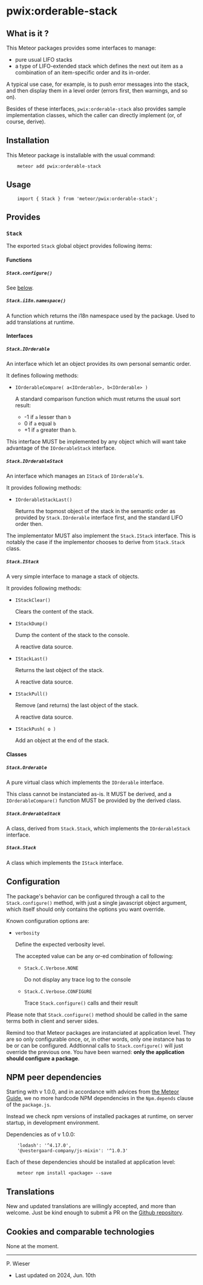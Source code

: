 # pwix:orderable-stack

## What is it ?

This Meteor packages provides some interfaces to manage:
- pure usual LIFO stacks
- a type of LIFO-extended stack which defines the next out item as a combination of an item-specific order and its in-order.

A typical use case, for example, is to push error messages into the stack, and then display them in a level order (errors first, then warnings, and so on).

Besides of these interfaces, `pwix:orderable-stack` also provides sample implementation classes, which the caller can directly implement (or, of course, derive).

## Installation

This Meteor package is installable with the usual command:

```
    meteor add pwix:orderable-stack
```

## Usage

```
    import { Stack } from 'meteor/pwix:orderable-stack';
```

## Provides

### `Stack`

The exported `Stack` global object provides following items:

#### Functions

##### `Stack.configure()`

See [below](#configuration).

##### `Stack.i18n.namespace()`

A function which returns the i18n namespace used by the package. Used to add translations at runtime.

#### Interfaces

##### `Stack.IOrderable`

An interface which let an object provides its own personal semantic order.

It defines following methods:

- `IOrderableCompare( a<IOrderable>, b<IOrderable> )`

    A standard comparison function which must returns the usual sort result:

    - -1 if `a` lesser than `b`
    -  0 if `a` equal `b`
    - +1 if `a` greater than `b`.

This interface MUST be implemented by any object which will want take advantage of the `IOrderableStack` interface.

##### `Stack.IOrderableStack`

An interface which manages an `IStack` of `IOrderable`'s.

It provides following methods:

- `IOrderableStackLast()`

    Returns the topmost object of the stack in the semantic order as provided by `Stack.IOrderable` interface first, and the standard LIFO order then.

The implementator MUST also implement the `Stack.IStack` interface. This is notably the case if the implementor chooses to derive from `Stack.Stack` class.

##### `Stack.IStack`

A very simple interface to manage a stack of objects.

It provides following methods:

- `IStackClear()`

    Clears the content of the stack.

- `IStackDump()`

    Dump the content of the stack to the console.

    A reactive data source.

- `IStackLast()`

    Returns the last object of the stack.

    A reactive data source.

- `IStackPull()`

    Remove (and returns) the last object of the stack.

    A reactive data source.

- `IStackPush( o )`

    Add an object at the end of the stack.

#### Classes

##### `Stack.Orderable`

A pure virtual class which implements the `IOrderable` interface.

This class cannot be instanciated as-is. It MUST be derived, and a `IOrderableCompare()` function MUST be provided by the derived class.

##### `Stack.OrderableStack`

A class, derived from `Stack.Stack`, which implements the `IOrderableStack` interface.

##### `Stack.Stack`

A class which implements the `IStack` interface.

## Configuration

The package's behavior can be configured through a call to the `Stack.configure()` method, with just a single javascript object argument, which itself should only contains the options you want override.

Known configuration options are:

- `verbosity`

    Define the expected verbosity level.

    The accepted value can be any or-ed combination of following:

    - `Stack.C.Verbose.NONE`

        Do not display any trace log to the console

    - `Stack.C.Verbose.CONFIGURE`

        Trace `Stack.configure()` calls and their result

Please note that `Stack.configure()` method should be called in the same terms both in client and server sides.

Remind too that Meteor packages are instanciated at application level. They are so only configurable once, or, in other words, only one instance has to be or can be configured. Addtionnal calls to `Stack.configure()` will just override the previous one. You have been warned: **only the application should configure a package**.

## NPM peer dependencies

Starting with v 1.0.0, and in accordance with advices from [the Meteor Guide](https://guide.meteor.com/writing-atmosphere-packages.html#peer-npm-dependencies), we no more hardcode NPM dependencies in the `Npm.depends` clause of the `package.js`.

Instead we check npm versions of installed packages at runtime, on server startup, in development environment.

Dependencies as of v 1.0.0:
```
    'lodash': '^4.17.0',
    '@vestergaard-company/js-mixin': '^1.0.3'
```

Each of these dependencies should be installed at application level:
```
    meteor npm install <package> --save
```

## Translations

New and updated translations are willingly accepted, and more than welcome. Just be kind enough to submit a PR on the [Github repository](https://github.com/trychlos/pwix-orderable-stack/pulls).

## Cookies and comparable technologies

None at the moment.

---
P. Wieser
- Last updated on 2024, Jun. 10th
